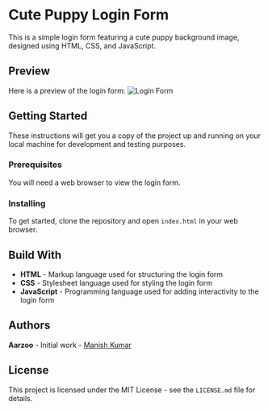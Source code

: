 # Cute Puppy Login Form

This is a simple login form featuring a cute puppy background image, designed using HTML, CSS, and JavaScript.

## Preview

Here is a preview of the login form:
![Login Form](https://user-images.githubusercontent.com/59678435/193518301-7fc28e9e-b633-4782-9a7b-e3a07bc36a5f.png)

## Getting Started

These instructions will get you a copy of the project up and running on your local machine for development and testing purposes.

### Prerequisites

You will need a web browser to view the login form.

### Installing

To get started, clone the repository and open `index.html` in your web browser.

## Build With

- **HTML** - Markup language used for structuring the login form
- **CSS** - Stylesheet language used for styling the login form
- **JavaScript** - Programming language used for adding interactivity to the login form

## Authors

**Aarzoo** - Initial work - [Manish Kumar](https://github.com/manish2418)

## License

This project is licensed under the MIT License - see the `LICENSE.md` file for details.
